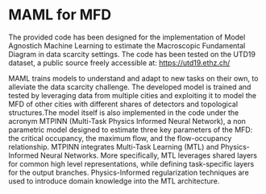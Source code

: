 # MAML for MFD

The provided code has been designed for the implementation of Model Agnostich Machine Learning to estimate the Macroscopic Fundamental Diagram in data scarcity settings.
The code has been tested on the UTD19 dataset, a public source freely accessible at: https://utd19.ethz.ch/
  

MAML trains models to understand and adapt to new tasks on their own, to alleviate the data scarcity challenge. The developed model is trained and tested by leveraging data from multiple cities and exploiting it to model the MFD of other cities with different shares of detectors and topological structures.The model itself is also implemented in the code under the acronym MTPINN (Multi-Task Physics Informed Neural Network), a non parametric model designed to estimate three key parameters of the MFD: the critical occupancy, the maximum flow, and the flow-occupancy relationship. MTPINN integrates Multi-Task Learning (MTL) and Physics-Informed Neural Networks. More specifically, MTL leverages shared layers for common high level representations, while defining task-specific layers for the output branches. Physics-Informed regularization techniques are used to introduce domain knowledge into the MTL architecture. 